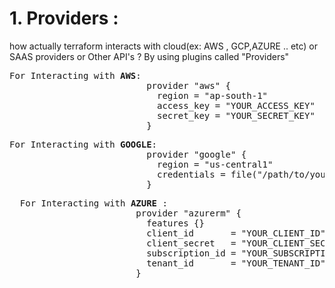 
<h1> 1. Providers : </h1>
<p> how actually terraform interacts with cloud(ex: AWS , GCP,AZURE .. etc) or SAAS providers or Other API's ? By using plugins called "Providers" </p>
<pre>
For Interacting with <b>AWS</b>:
                          provider "aws" {
                            region = "ap-south-1"
                            access_key = "YOUR_ACCESS_KEY"
                            secret_key = "YOUR_SECRET_KEY"
                          }
</pre>
<pre>
For Interacting with <b>GOOGLE</b>:
                          provider "google" {
                            region = "us-central1"
                            credentials = file("/path/to/your/credentials.json")
                          }
</pre>
<pre>
  For Interacting with <b>AZURE</b> :
                        provider "azurerm" {
                          features {}
                          client_id       = "YOUR_CLIENT_ID"
                          client_secret   = "YOUR_CLIENT_SECRET"
                          subscription_id = "YOUR_SUBSCRIPTION_ID"
                          tenant_id       = "YOUR_TENANT_ID"
                        }
</pre>

